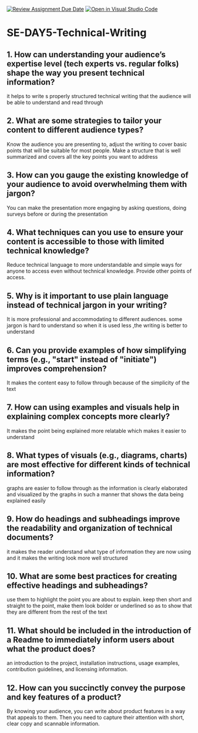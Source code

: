 [![Review Assignment Due Date](https://classroom.github.com/assets/deadline-readme-button-22041afd0340ce965d47ae6ef1cefeee28c7c493a6346c4f15d667ab976d596c.svg)](https://classroom.github.com/a/zsAR-pyY)
[![Open in Visual Studio Code](https://classroom.github.com/assets/open-in-vscode-2e0aaae1b6195c2367325f4f02e2d04e9abb55f0b24a779b69b11b9e10269abc.svg)](https://classroom.github.com/online_ide?assignment_repo_id=18496255&assignment_repo_type=AssignmentRepo)
# SE-DAY5-Technical-Writing
## 1. How can understanding your audience’s expertise level (tech experts vs. regular folks) shape the way you present technical information?
it helps to write s properly structured technical writing that the audience will be able to understand and read through 

## 2. What are some strategies to tailor your content to different audience types?
 Know the audience you are presenting to, adjust the writing to cover basic points that will be suitable for most people. Make a structure that is well summarized and covers all the key points you want to address 
 
## 3. How can you gauge the existing knowledge of your audience to avoid overwhelming them with jargon?
You can make the presentation more engaging by asking questions, doing surveys before or during the presentation 
## 4. What techniques can you use to ensure your content is accessible to those with limited technical knowledge?
Reduce technical language to more understandable and simple ways for anyone to access even without technical knowledge. Provide other points of access.

## 5. Why is it important to use plain language instead of technical jargon in your writing?
It is more professional and accommodating to different audiences. some jargon is hard to understand so when it is used less ,the writing is better to understand  
## 6. Can you provide examples of how simplifying terms (e.g., "start" instead of "initiate") improves comprehension?
It makes the content easy to follow through because of the simplicity of the text

## 7. How can using examples and visuals help in explaining complex concepts more clearly?
It makes the point being explained more relatable which makes it easier to understand 

## 8. What types of visuals (e.g., diagrams, charts) are most effective for different kinds of technical information?
graphs are easier to follow through  as the information is clearly elaborated and visualized by the graphs in such a manner that shows the data being explained easily 

## 9. How do headings and subheadings improve the readability and organization of technical documents?
it makes the reader understand what type of information they are now using and it makes the writing look more well structured 
## 10. What are some best practices for creating effective headings and subheadings?
use them to highlight the point you are about to explain. keep then short and straight to the point, make them look bolder or underlined so as to show that they are different from the rest of the text 
## 11. What should be included in the introduction of a Readme to immediately inform users about what the product does?
an introduction to the project, installation instructions, usage examples, contribution guidelines, and licensing information.
## 12. How can you succinctly convey the purpose and key features of a product?
By knowing your audience, you can write about product features in a way that appeals to them. Then you need to capture their attention with short, clear copy and scannable information.
